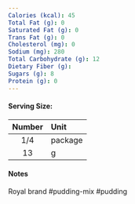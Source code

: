 ```yaml
---
Calories (kcal): 45
Total Fat (g): 0
Saturated Fat (g): 0
Trans Fat (g): 0
Cholesterol (mg): 0
Sodium (mg): 280
Total Carbohydrate (g): 12
Dietary Fiber (g): 
Sugars (g): 8
Protein (g): 0
---
```

#### Serving Size:

| Number | Unit    |
| :----: | :------ |
|  1/4   | package |
|   13   | g       |
#### Notes

Royal brand #pudding-mix #pudding